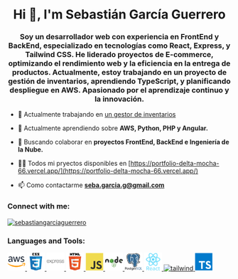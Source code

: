 <h1 align="center">Hi 👋, I'm Sebastián García Guerrero</h1>
<h3 align="center">Soy un desarrollador web con experiencia en FrontEnd y BackEnd, especializado en tecnologías como React, Express, y Tailwind CSS. He liderado proyectos de E-commerce, optimizando el rendimiento web y la eficiencia en la entrega de productos. Actualmente, estoy trabajando en un proyecto de gestión de inventarios, aprendiendo TypeScript, y planificando despliegue en AWS. Apasionado por el aprendizaje continuo y la innovación.</h3>

- 🔭 Actualmente trabajando en [un gestor de inventarios](https://github.com/SebastianGarciaGuerrero/inventario)

- 🌱 Actualmente aprendiendo sobre **AWS, Python, PHP y Angular.**

- 👯 Buscando colaborar en **proyectos FrontEnd, BackEnd e Ingeniería de la Nube.**

- 👨‍💻 Todos mi pryectos disponibles en [https://portfolio-delta-mocha-66.vercel.app/](https://portfolio-delta-mocha-66.vercel.app/)

- 📫 Como contactarme **seba.garcia.g@gmail.com**

<h3 align="left">Connect with me:</h3>
<p align="left">
<a href="https://linkedin.com/in/sebastiangarciaguerrero" target="blank"><img align="center" src="https://raw.githubusercontent.com/rahuldkjain/github-profile-readme-generator/master/src/images/icons/Social/linked-in-alt.svg" alt="sebastiangarciaguerrero" height="30" width="40" /></a>
</p>

<h3 align="left">Languages and Tools:</h3>
<p align="left"> <a href="https://aws.amazon.com" target="_blank" rel="noreferrer"> <img src="https://raw.githubusercontent.com/devicons/devicon/master/icons/amazonwebservices/amazonwebservices-original-wordmark.svg" alt="aws" width="40" height="40"/> </a> <a href="https://www.w3schools.com/css/" target="_blank" rel="noreferrer"> <img src="https://raw.githubusercontent.com/devicons/devicon/master/icons/css3/css3-original-wordmark.svg" alt="css3" width="40" height="40"/> </a> <a href="https://expressjs.com" target="_blank" rel="noreferrer"> <img src="https://raw.githubusercontent.com/devicons/devicon/master/icons/express/express-original-wordmark.svg" alt="express" width="40" height="40"/> </a> <a href="https://www.w3.org/html/" target="_blank" rel="noreferrer"> <img src="https://raw.githubusercontent.com/devicons/devicon/master/icons/html5/html5-original-wordmark.svg" alt="html5" width="40" height="40"/> </a> <a href="https://developer.mozilla.org/en-US/docs/Web/JavaScript" target="_blank" rel="noreferrer"> <img src="https://raw.githubusercontent.com/devicons/devicon/master/icons/javascript/javascript-original.svg" alt="javascript" width="40" height="40"/> </a> <a href="https://nodejs.org" target="_blank" rel="noreferrer"> <img src="https://raw.githubusercontent.com/devicons/devicon/master/icons/nodejs/nodejs-original-wordmark.svg" alt="nodejs" width="40" height="40"/> </a> <a href="https://www.postgresql.org" target="_blank" rel="noreferrer"> <img src="https://raw.githubusercontent.com/devicons/devicon/master/icons/postgresql/postgresql-original-wordmark.svg" alt="postgresql" width="40" height="40"/> </a> <a href="https://reactjs.org/" target="_blank" rel="noreferrer"> <img src="https://raw.githubusercontent.com/devicons/devicon/master/icons/react/react-original-wordmark.svg" alt="react" width="40" height="40"/> </a> <a href="https://tailwindcss.com/" target="_blank" rel="noreferrer"> <img src="https://www.vectorlogo.zone/logos/tailwindcss/tailwindcss-icon.svg" alt="tailwind" width="40" height="40"/> </a> <a href="https://www.typescriptlang.org/" target="_blank" rel="noreferrer"> <img src="https://raw.githubusercontent.com/devicons/devicon/master/icons/typescript/typescript-original.svg" alt="typescript" width="40" height="40"/> </a> </p>
